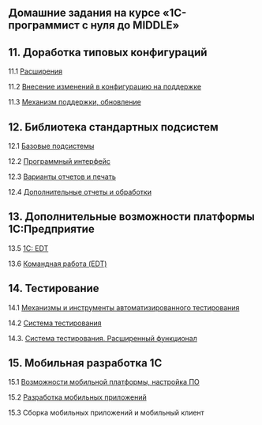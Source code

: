 ## Домашние задания на курсе «1С-программист c нуля до MIDDLE»

## 11. Доработка типовых конфигураций
11.1	[Расширения](DTK/homework-11-1.md)

11.2	[Внесение изменений в конфигурацию на поддержке](DTK/homework-11-2.md)

11.3	[Механизм поддержки, обновление](DTK/homework-11-3.md)

	
## 12. Библиотека стандартных подсистем

12.1	[Базовые подсистемы](BSP/homework-12-1.md)

12.2	[Программный интерфейс](BSP/homework-12-2.md)

12.3	[Варианты отчетов и печать](BSP/homework-12-3.md)

12.4	[Дополнительные отчеты и обработки](BSP/homework-12-4.md)
	
## 13. Дополнительные возможности платформы 1С:Предприятие

13.5	[1C: EDT](OCEDT/homework-13-6.md)

13.6	[Командная работа (EDT)](OCEDT/homework-13-7.md)


## 14. Тестирование

14.1	[Механизмы и инструменты автоматизированного тестирования](TAT/homework-14-1.md)

14.2	[Система тестирования](TAT/homework-14-2.md)

14.3. 	[Система тестирования. Расширенный функционал](TAT/homework-14-3.md)
	
	
## 15. Мобильная разработка 1С

15.1	[Возможности мобильной платформы, настройка ПО](MROC/homework-15-1.md)

15.2	[Разработка мобильных приложений](MROC/homework-15-2.md)

15.3	Сборка мобильных приложений и мобильный клиент

